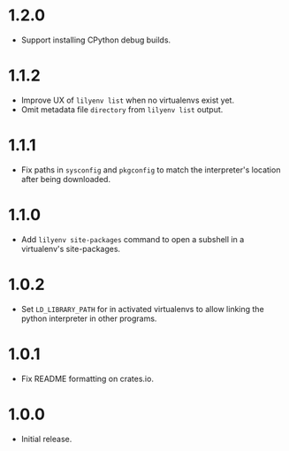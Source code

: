 # 1.2.0

* Support installing CPython debug builds.

# 1.1.2

* Improve UX of `lilyenv list` when no virtualenvs exist yet.
* Omit metadata file `directory` from `lilyenv list` output.

# 1.1.1

* Fix paths in `sysconfig` and `pkgconfig` to match the interpreter's location after being downloaded.

# 1.1.0

* Add `lilyenv site-packages` command to open a subshell in a virtualenv's site-packages.

# 1.0.2

* Set `LD_LIBRARY_PATH` for in activated virtualenvs to allow linking the python interpreter in other programs.

# 1.0.1

* Fix README formatting on crates.io.

# 1.0.0

* Initial release.
